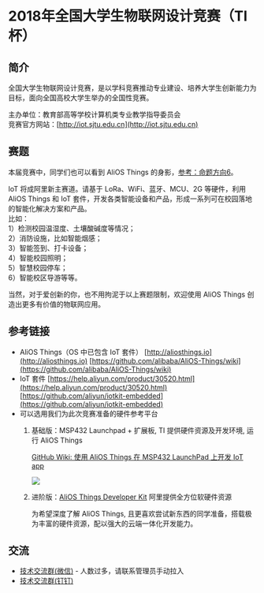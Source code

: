 # 2018年全国大学生物联网设计竞赛（TI杯）

## 简介

全国大学生物联网设计竞赛，是以学科竞赛推动专业建设、培养大学生创新能力为目标，面向全国高校大学生举办的全国性竞赛。

主办单位：教育部高等学校计算机类专业教学指导委员会  
竞赛官方网站：[http://iot.sjtu.edu.cn](http://iot.sjtu.edu.cn)

## 赛题

本届竞赛中，同学们也可以看到 AliOS Things 的身影，[参考：命题方向6](http://iot.sjtu.edu.cn/show.aspx?info_lb=36&info_id=601&flag=2)。

IoT 将成阿里新主赛道。请基于 LoRa、WiFi、蓝牙、MCU、2G 等硬件，利用 AliOS Things 和 IoT 套件，开发各类智能设备和产品，形成一系列可在校园落地的智能化解决方案和产品。  
比如：  
1）检测校园温湿度、土壤酸碱度等情况；  
2）消防设施，比如智能烟感；  
3）智能签到、打卡设备；  
4）智能校园照明；  
5）智慧校园停车；  
6）智能校区导游等等。

当然，对于爱创新的你，也不用拘泥于以上赛题限制，欢迎使用 AliOS Things 创造出更多有价值的物联网应用。

## 参考链接

* AliOS Things（OS 中已包含 IoT 套件） [http://aliosthings.io](http://aliosthings.io) [https://github.com/alibaba/AliOS-Things/wiki](https://github.com/alibaba/AliOS-Things/wiki)
* IoT 套件 [https://help.aliyun.com/product/30520.html](https://help.aliyun.com/product/30520.html) [https://github.com/aliyun/iotkit-embedded](https://github.com/aliyun/iotkit-embedded)
* 可以选用我们为此次竞赛准备的硬件参考平台  
  1. 基础版：MSP432 Launchpad + 扩展板, TI 提供硬件资源及开发环境, 运行 AliOS Things  

     [GitHub Wiki: 使用 AliOS Things 在 MSP432 LaunchPad 上开发 IoT app](https://github.com/alibaba/AliOS-Things/wiki/使用-AliOS-Things-在-MSP432-LaunchPad-上开发-IoT-app)  

     ![](https://img.alicdn.com/tfs/TB1Nj.poN9YBuNjy0FfXXXIsVXa-3968-2976.jpg)

  2. 进阶版：[AliOS Things Developer Kit](https://github.com/librae8226/doc/tree/a18f68206bdb5f166b24658a7ca7ee8f48b12d18/zh-cn/developerkit.md) 阿里提供全方位软硬件资源  

     为希望深度了解 AliOS Things, 且更喜欢尝试新东西的同学准备，搭载极为丰富的硬件资源，配以强大的云端一体化开发能力。

## 交流

* [技术交流群\(微信\)](http://o7spigzvd.bkt.clouddn.com/qr_wechat_100+.jpeg) - 人数过多，请联系管理员手动拉入
* [技术交流群\(钉钉\)](http://o7spigzvd.bkt.clouddn.com/qr_dingtalk_github.png)

